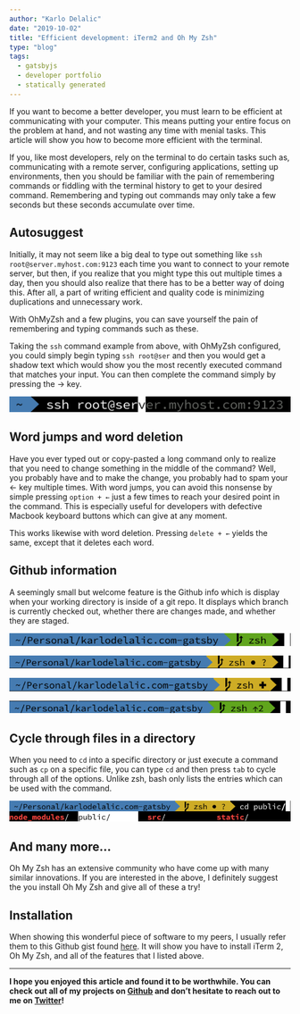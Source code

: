 ```yaml
---
author: "Karlo Delalic"
date: "2019-10-02"
title: "Efficient development: iTerm2 and Oh My Zsh"
type: "blog"
tags: 
  - gatsbyjs
  - developer portfolio
  - statically generated
---
```

If you want to become a better developer, you must learn to be efficient at communicating with your computer. This means putting your entire focus on the problem at hand, and not wasting any time with menial tasks. This article will show you how to become more efficient with the terminal.
<!-- end -->
If you, like most developers, rely on the terminal to do certain tasks such as, communicating with a remote server, configuring applications, setting up environments, then you should be familiar with the pain of remembering commands or fiddling with the terminal history to get to your desired command. Remembering and typing out commands may only take a few seconds but these seconds accumulate over time.

## Autosuggest

Initially, it may not seem like a big deal to type out something like `ssh root@server.myhost.com:9123` each time you want to connect to your remote server, but then, if you realize that you might type this out multiple times a day, then you should also realize that there has to be a better way of doing this. After all, a part of writing efficient and quality code is minimizing duplications and unnecessary work.

With OhMyZsh and a few plugins, you can save yourself the pain of remembering and typing commands such as these.

Taking the `ssh` command example from above, with OhMyZsh configured, you could simply begin typing `ssh root@ser` and then you would get a shadow text which would show you the most recently executed command that matches your input. You can then complete the command simply by pressing the → key.

![Autosuggestion example](./autosuggest.png)

## Word jumps and word deletion

Have you ever typed out or copy-pasted a long command only to realize that you need to change something in the middle of the command? Well, you probably have and to make the change, you probably had to spam your ← key multiple times. With word jumps, you can avoid this nonsense by simple pressing `option + ←` just a few times to reach your desired point in the command. This is especially useful for developers with defective Macbook keyboard buttons which can give at any moment.

This works likewise with word deletion. Pressing `delete + ←` yields the same, except that it deletes each word.

## Github information

A seemingly small but welcome feature is the Github info which is display when your working directory is inside of a git repo. It displays which branch is currently checked out, whether there are changes made, and whether they are staged.

![Clean tree on branch 'zsh'](./clean.png)

![Unstaged changes](./unstaged.png)

![Staged changes](./staged.png)

![Committed changes](./committed.png)

## Cycle through files in a directory

When you need to `cd` into a specific directory or just execute a command such as `cp` on a specific file, you can type `cd` and then press `tab` to cycle through all of the options. Unlike zsh, bash only lists the entries which can be used with the command.

![Cycling through files by pressing the tab key](./cycle.png)

## And many more...

Oh My Zsh has an extensive community who have come up with many similar innovations. If you are interested in the above, I definitely suggest the you install Oh My Zsh and give all of these a try!

## Installation

When showing this wonderful piece of software to my peers, I usually refer them to this Github gist found [here](https://gist.github.com/kevin-smets/8568070#how-to-install). It will show you have to install iTerm 2, Oh My Zsh, and all of the features that I listed above.

---
__I hope you enjoyed this article and found it to be worthwhile. You can check out all of my projects on [Github](https://github.com/kdelalic) and don’t hesitate to reach out to me on [Twitter](https://twitter.com/karlodelalic)!__
